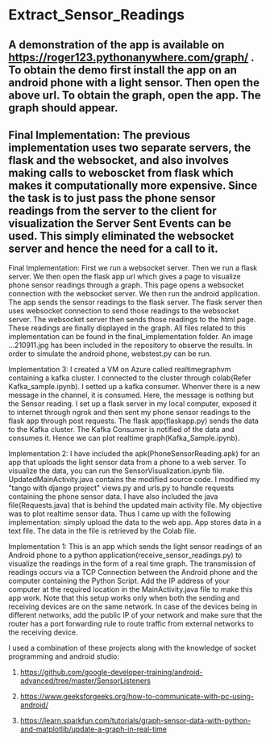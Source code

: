 # Extract_Sensor_Readings

## A demonstration of the app is available on https://roger123.pythonanywhere.com/graph/ . To obtain the demo first install the app on an android phone with a light sensor. Then open the above url. To obtain the graph, open the app. The graph should appear.

## Final Implementation: The previous implementation uses two separate servers, the flask and the websocket, and also involves making calls to weboscket from flask which makes it computationally more expensive. Since the task is to just pass the phone sensor readings from the server to the client for visualization the Server Sent Events can be used. This simply eliminated the websocket server and hence the need for a call to it. 
Final Implementation: First we run a websocket server. Then we run a flask server. We then open the flask app url which gives a page to visualize phone sensor readings through a graph. This page opens a websocket connection with the websocket server. We then run the android application. The app sends the sensor readings to the flask server. The flask server then uses websocket connection to send those readings to the websocket server. The websocket server then sends those readings to the html page. These readings are finally displayed in the graph. All files related to this implementation can be found in the final_implementation folder. An image ...210911.jpg has been included in the repository to observe the results. In order to simulate the android phone, webstest.py can be run. 

Implementation 3: I created a VM on Azure called realtimegraphvm containing a kafka cluster. I connected to the cluster through colab(Refer Kafka_sample.ipynb). I setted up a kafka consumer. Whenver there is a new message in the channel, it is consumed. Here, the message is nothing but the Sensor reading. I set up a flask server in my local computer, exposed it to internet through ngrok and then sent my phone sensor readings to the flask app through post requests. The flask app(flaskapp.py) sends the data to the Kafka cluster. The Kafka Consumer is notified of the data and consumes it. Hence we can plot realtime graph(Kafka_Sample.ipynb).


Implementation 2: I have included the apk(PhoneSensorReading.apk) for an app that uploads the light sensor data from a phone to a web server. To visualize the data, you can run the SensorVisualization.ipynb file. UpdatedMainActivity.java contains the modified source code. I modified my "tango with django project" views.py and urls.py to handle requests containing the phone sensor data. I have also included the java file(Requests.java) that is behind the updated main activity file. My objective was to plot realtime sensor data. Thus I came up with the following implementation: simply upload the data to the web app. App stores data in a text file. The data in the file is retrieved by the Colab file.

Implementation 1: This is an app which sends the light sensor readings of an Android phone to a python application(receive_sensor_readings.py) to visualize the readings in the form of a real time graph. The transmission of readings occurs via a TCP Connection between the Android phone and the computer containing the Python Script. Add the IP address of your computer at the required location in the MainActivity.java file to make this app work. Note that this setup works only when both the sending and receiving devices are on the same network. In case of the devices being in different networks, add the public IP of your network and make sure that the router has a port forwarding rule to route traffic from external networks to the receiving device.

I used a combination of these projects along with the knowledge of socket programming and android studio:

1. https://github.com/google-developer-training/android-advanced/tree/master/SensorListeners

2. https://www.geeksforgeeks.org/how-to-communicate-with-pc-using-android/

3. https://learn.sparkfun.com/tutorials/graph-sensor-data-with-python-and-matplotlib/update-a-graph-in-real-time

